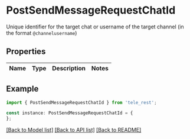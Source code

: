 # PostSendMessageRequestChatId

Unique identifier for the target chat or username of the target channel (in the format `@channelusername`)

## Properties

Name | Type | Description | Notes
------------ | ------------- | ------------- | -------------

## Example

```typescript
import { PostSendMessageRequestChatId } from 'tele_rest';

const instance: PostSendMessageRequestChatId = {
};
```

[[Back to Model list]](../README.md#documentation-for-models) [[Back to API list]](../README.md#documentation-for-api-endpoints) [[Back to README]](../README.md)
